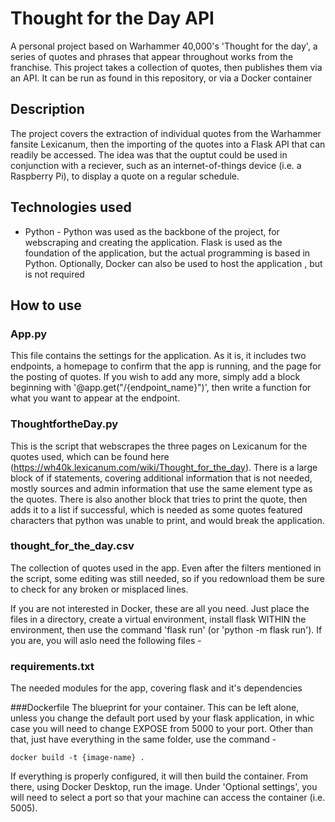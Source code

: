 # Thought for the Day API
A personal project based on Warhammer 40,000's 'Thought for the day', a series of quotes and phrases that appear throughout works from the franchise. This project takes a collection of quotes, then publishes them via an API. It can be run as found in this repository, or via a Docker container
## Description
The project covers the extraction of individual quotes from the Warhammer fansite Lexicanum, then the importing of the quotes into a Flask API that can readily be accessed. The idea was that the ouptut could be used in conjunction with a reciever, such as an internet-of-things device (i.e. a Raspberry Pi), to display a quote on a regular schedule.

## Technologies used
* Python - Python was used as the backbone of the project, for webscraping and creating the application. Flask is used as the foundation of the application, but the actual programming is based in Python. Optionally, Docker can also be used to host the application , but is not required
## How to use

### App.py
This file contains the settings for the application. As it is, it includes two endpoints, a homepage to confirm that the app is running, and the page for the posting of quotes. If you wish to add any more, simply add a block beginning with '@app.get("/{endpoint_name}")', then write a function for what you want to appear at the endpoint.

### ThoughtfortheDay.py
This is the script that webscrapes the three pages on Lexicanum for the quotes used, which can be found here (https://wh40k.lexicanum.com/wiki/Thought_for_the_day). There is a large block of if statements, covering additional information that is not needed, mostly sources and admin information that use the same element type as the quotes. There is also another block that tries to print the quote, then adds it to a list if successful, which is needed as some quotes featured characters that python was unable to print, and would break the application.

### thought_for_the_day.csv
The collection of quotes used in the app. Even after the filters mentioned in the script, some editing was still needed, so if you redownload them be sure to check for any broken or misplaced lines.

If you are not interested in Docker, these are all you need. Just place the files in a directory, create a virtual environment, install flask WITHIN the environment, then use the command 'flask run' (or 'python -m flask run'). If you are, you will aslo need the following files -
### requirements.txt
The needed modules for the app, covering flask and it's dependencies

###Dockerfile
The blueprint for your container. This can be left alone, unless you change the default port used by your flask application, in whic case you will need to change EXPOSE from 5000 to your port. Other than that, just have everything in the same folder, use the command - 
```
docker build -t {image-name} .
```
If everything is properly configured, it will then build the container. From there, using Docker Desktop, run the image. Under 'Optional settings', you will need to select a port so that your machine can access the container (i.e. 5005).